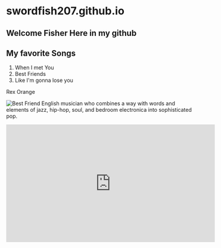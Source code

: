 # swordfish207.github.io
## Welcome Fisher Here in my github
## My favorite Songs

1. When I met You
2. Best Friends 
3. Like I'm gonna lose you

Rex Orange 

![Best Friend](https://mediad.publicbroadcasting.net/p/shared/npr/styles/x_large/nprshared/202001/776471911.jpg)
English musician who combines a way with words and elements of jazz, hip-hop, soul, and bedroom electronica into sophisticated pop.
<iframe width="560" height="315" src="https://www.youtube.com/embed/OqBuXQLR4Y8" title="YouTube video player" frameborder="0" allow="accelerometer; autoplay; clipboard-write; encrypted-media; gyroscope; picture-in-picture" allowfullscreen></iframe>
